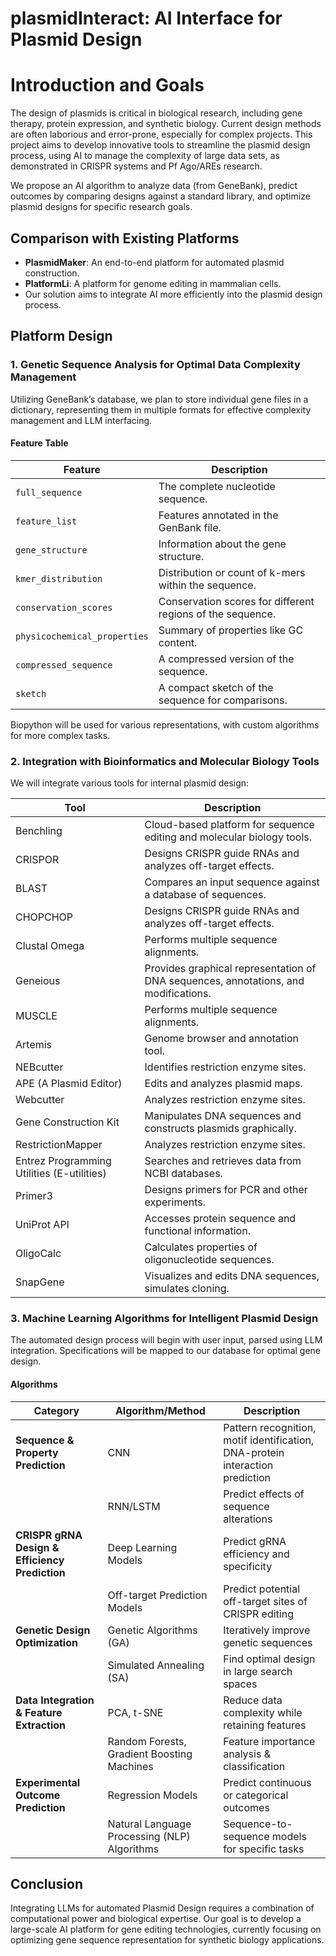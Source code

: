 # plasmidInteract: AI Interface for Plasmid Design

# Introduction and Goals


The design of plasmids is critical in biological research, including gene therapy, protein expression, and synthetic biology. Current design methods are often laborious and error-prone, especially for complex projects. This project aims to develop innovative tools to streamline the plasmid design process, using AI to manage the complexity of large data sets, as demonstrated in CRISPR systems and Pf Ago/AREs research.

We propose an AI algorithm to analyze data (from GeneBank), predict outcomes by comparing designs against a standard library, and optimize plasmid designs for specific research goals.

## Comparison with Existing Platforms

- **PlasmidMaker**: An end-to-end platform for automated plasmid construction.
- **PlatformLi**: A platform for genome editing in mammalian cells.
- Our solution aims to integrate AI more efficiently into the plasmid design process.

## Platform Design

### 1. Genetic Sequence Analysis for Optimal Data Complexity Management

Utilizing GeneBank’s database, we plan to store individual gene files in a dictionary, representing them in multiple formats for effective complexity management and LLM interfacing.

#### Feature Table

| Feature                   | Description                                                  |
|---------------------------|--------------------------------------------------------------|
| `full_sequence`           | The complete nucleotide sequence.                            |
| `feature_list`            | Features annotated in the GenBank file.                      |
| `gene_structure`          | Information about the gene structure.                        |
| `kmer_distribution`       | Distribution or count of k-mers within the sequence.         |
| `conservation_scores`     | Conservation scores for different regions of the sequence.   |
| `physicochemical_properties` | Summary of properties like GC content.                     |
| `compressed_sequence`     | A compressed version of the sequence.                        |
| `sketch`                  | A compact sketch of the sequence for comparisons.            |

Biopython will be used for various representations, with custom algorithms for more complex tasks.

### 2. Integration with Bioinformatics and Molecular Biology Tools

We will integrate various tools for internal plasmid design:

| Tool | Description |
|------|-------------|
| Benchling | Cloud-based platform for sequence editing and molecular biology tools. |
| CRISPOR | Designs CRISPR guide RNAs and analyzes off-target effects. |
| BLAST | Compares an input sequence against a database of sequences. |
| CHOPCHOP | Designs CRISPR guide RNAs and analyzes off-target effects. |
| Clustal Omega | Performs multiple sequence alignments. |
| Geneious | Provides graphical representation of DNA sequences, annotations, and modifications. |
| MUSCLE | Performs multiple sequence alignments. |
| Artemis | Genome browser and annotation tool. |
| NEBcutter | Identifies restriction enzyme sites. |
| APE (A Plasmid Editor) | Edits and analyzes plasmid maps. |
| Webcutter | Analyzes restriction enzyme sites. |
| Gene Construction Kit | Manipulates DNA sequences and constructs plasmids graphically. |
| RestrictionMapper | Analyzes restriction enzyme sites. |
| Entrez Programming Utilities (E-utilities) | Searches and retrieves data from NCBI databases. |
| Primer3 | Designs primers for PCR and other experiments. |
| UniProt API | Accesses protein sequence and functional information. |
| OligoCalc | Calculates properties of oligonucleotide sequences. |
| SnapGene | Visualizes and edits DNA sequences, simulates cloning. |


### 3. Machine Learning Algorithms for Intelligent Plasmid Design

The automated design process will begin with user input, parsed using LLM integration. Specifications will be mapped to our database for optimal gene design.

#### Algorithms

| Category                          | Algorithm/Method                | Description                                           |
|-----------------------------------|---------------------------------|-------------------------------------------------------|
| **Sequence & Property Prediction**| CNN                             | Pattern recognition, motif identification, DNA-protein interaction prediction |
|                                   | RNN/LSTM                        | Predict effects of sequence alterations              |
| **CRISPR gRNA Design & Efficiency Prediction** | Deep Learning Models          | Predict gRNA efficiency and specificity              |
|                                   | Off-target Prediction Models    | Predict potential off-target sites of CRISPR editing |
| **Genetic Design Optimization**   | Genetic Algorithms (GA)         | Iteratively improve genetic sequences                |
|                                   | Simulated Annealing (SA)        | Find optimal design in large search spaces           |
| **Data Integration & Feature Extraction** | PCA, t-SNE                      | Reduce data complexity while retaining features      |
|                                   | Random Forests, Gradient Boosting Machines | Feature importance analysis & classification    |
| **Experimental Outcome Prediction**   | Regression Models               | Predict continuous or categorical outcomes           |
|                                   | Natural Language Processing (NLP) Algorithms | Sequence-to-sequence models for specific tasks     |


## Conclusion

Integrating LLMs for automated Plasmid Design requires a combination of computational power and biological expertise. Our goal is to develop a large-scale AI platform for gene editing technologies, currently focusing on optimizing gene sequence representation for synthetic biology applications.

